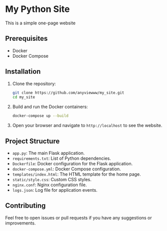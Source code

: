  # My Python Site

This is a simple one-page website 
## Prerequisites

- Docker
- Docker Compose

## Installation

1. Clone the repository:

    ```bash
    git clone https://github.com/anyviewww/my_site.git
    cd my_site
    ```

2. Build and run the Docker containers:

    ```bash
    docker-compose up --build
    ```

3. Open your browser and navigate to `http://localhost` to see the website.

## Project Structure

- `app.py`: The main Flask application.
- `requirements.txt`: List of Python dependencies.
- `Dockerfile`: Docker configuration for the Flask application.
- `docker-compose.yml`: Docker Compose configuration.
- `templates/index.html`: The HTML template for the home page.
- `static/style.css`: Custom CSS styles.
- `nginx.conf`: Nginx configuration file.
- `logs.json`: Log file for application events.

## Contributing

Feel free to open issues or pull requests if you have any suggestions or improvements.
